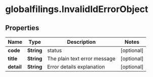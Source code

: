 # globalfilings.InvalidIdErrorObject

## Properties

Name | Type | Description | Notes
------------ | ------------- | ------------- | -------------
**code** | **String** | status | [optional] 
**title** | **String** | The plain text error message | [optional] 
**detail** | **String** | Error details explanation | [optional] 


